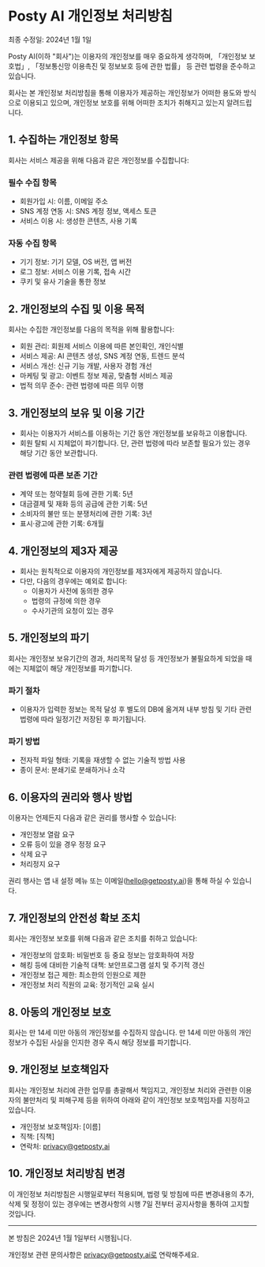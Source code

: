 # Posty AI 개인정보 처리방침

최종 수정일: 2024년 1월 1일

Posty AI(이하 "회사")는 이용자의 개인정보를 매우 중요하게 생각하며, 「개인정보 보호법」, 「정보통신망 이용촉진 및 정보보호 등에 관한 법률」 등 관련 법령을 준수하고 있습니다.

회사는 본 개인정보 처리방침을 통해 이용자가 제공하는 개인정보가 어떠한 용도와 방식으로 이용되고 있으며, 개인정보 보호를 위해 어떠한 조치가 취해지고 있는지 알려드립니다.

## 1. 수집하는 개인정보 항목

회사는 서비스 제공을 위해 다음과 같은 개인정보를 수집합니다:

### 필수 수집 항목
- 회원가입 시: 이름, 이메일 주소
- SNS 계정 연동 시: SNS 계정 정보, 액세스 토큰
- 서비스 이용 시: 생성한 콘텐츠, 사용 기록

### 자동 수집 항목
- 기기 정보: 기기 모델, OS 버전, 앱 버전
- 로그 정보: 서비스 이용 기록, 접속 시간
- 쿠키 및 유사 기술을 통한 정보

## 2. 개인정보의 수집 및 이용 목적

회사는 수집한 개인정보를 다음의 목적을 위해 활용합니다:

- 회원 관리: 회원제 서비스 이용에 따른 본인확인, 개인식별
- 서비스 제공: AI 콘텐츠 생성, SNS 계정 연동, 트렌드 분석
- 서비스 개선: 신규 기능 개발, 사용자 경험 개선
- 마케팅 및 광고: 이벤트 정보 제공, 맞춤형 서비스 제공
- 법적 의무 준수: 관련 법령에 따른 의무 이행

## 3. 개인정보의 보유 및 이용 기간

- 회사는 이용자가 서비스를 이용하는 기간 동안 개인정보를 보유하고 이용합니다.
- 회원 탈퇴 시 지체없이 파기합니다. 단, 관련 법령에 따라 보존할 필요가 있는 경우 해당 기간 동안 보관합니다.

### 관련 법령에 따른 보존 기간
- 계약 또는 청약철회 등에 관한 기록: 5년
- 대금결제 및 재화 등의 공급에 관한 기록: 5년
- 소비자의 불만 또는 분쟁처리에 관한 기록: 3년
- 표시·광고에 관한 기록: 6개월

## 4. 개인정보의 제3자 제공

- 회사는 원칙적으로 이용자의 개인정보를 제3자에게 제공하지 않습니다.
- 다만, 다음의 경우에는 예외로 합니다:
  - 이용자가 사전에 동의한 경우
  - 법령의 규정에 의한 경우
  - 수사기관의 요청이 있는 경우

## 5. 개인정보의 파기

회사는 개인정보 보유기간의 경과, 처리목적 달성 등 개인정보가 불필요하게 되었을 때에는 지체없이 해당 개인정보를 파기합니다.

### 파기 절차
- 이용자가 입력한 정보는 목적 달성 후 별도의 DB에 옮겨져 내부 방침 및 기타 관련 법령에 따라 일정기간 저장된 후 파기됩니다.

### 파기 방법
- 전자적 파일 형태: 기록을 재생할 수 없는 기술적 방법 사용
- 종이 문서: 분쇄기로 분쇄하거나 소각

## 6. 이용자의 권리와 행사 방법

이용자는 언제든지 다음과 같은 권리를 행사할 수 있습니다:

- 개인정보 열람 요구
- 오류 등이 있을 경우 정정 요구
- 삭제 요구
- 처리정지 요구

권리 행사는 앱 내 설정 메뉴 또는 이메일(hello@getposty.ai)을 통해 하실 수 있습니다.

## 7. 개인정보의 안전성 확보 조치

회사는 개인정보 보호를 위해 다음과 같은 조치를 취하고 있습니다:

- 개인정보의 암호화: 비밀번호 등 중요 정보는 암호화하여 저장
- 해킹 등에 대비한 기술적 대책: 보안프로그램 설치 및 주기적 갱신
- 개인정보 접근 제한: 최소한의 인원으로 제한
- 개인정보 처리 직원의 교육: 정기적인 교육 실시

## 8. 아동의 개인정보 보호

회사는 만 14세 미만 아동의 개인정보를 수집하지 않습니다. 만 14세 미만 아동의 개인정보가 수집된 사실을 인지한 경우 즉시 해당 정보를 파기합니다.

## 9. 개인정보 보호책임자

회사는 개인정보 처리에 관한 업무를 총괄해서 책임지고, 개인정보 처리와 관련한 이용자의 불만처리 및 피해구제 등을 위하여 아래와 같이 개인정보 보호책임자를 지정하고 있습니다.

- 개인정보 보호책임자: [이름]
- 직책: [직책]
- 연락처: privacy@getposty.ai

## 10. 개인정보 처리방침 변경

이 개인정보 처리방침은 시행일로부터 적용되며, 법령 및 방침에 따른 변경내용의 추가, 삭제 및 정정이 있는 경우에는 변경사항의 시행 7일 전부터 공지사항을 통하여 고지할 것입니다.

---

본 방침은 2024년 1월 1일부터 시행됩니다.

개인정보 관련 문의사항은 privacy@getposty.ai로 연락해주세요.
